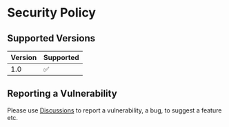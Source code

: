 # Security Policy

## Supported Versions

| Version | Supported          |
| ------- | ------------------ |
| 1.0     | :white_check_mark: |

## Reporting a Vulnerability

Please use <a href="https://github.com/new92/Mutuals/discussions">Discussions</a> to report a vulnerability, a bug, to suggest a feature etc.
